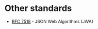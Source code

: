 # Other standards

* [RFC 7518](https://datatracker.ietf.org/doc/html/rfc7518) - JSON Web Algorithms (JWA)

